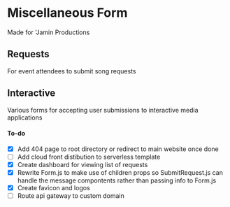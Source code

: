 # Miscellaneous Form

Made for 'Jamin Productions

## Requests

For event attendees to submit song requests

## Interactive

Various forms for accepting user submissions to interactive media applications

#### To-do

- [x] Add 404 page to root directory or redirect to main website once done
- [ ] Add cloud front distibution to serverless template
- [x] Create dashboard for viewing list of requests
- [x] Rewrite Form.js to make use of children props so SubmitRequest.js can handle the message compontents rather than passing info to Form.js
- [x] Create favicon and logos
- [ ] Route api gateway to custom domain
